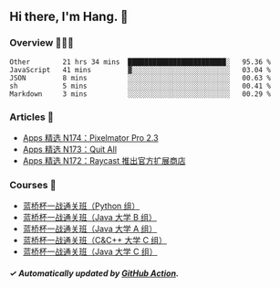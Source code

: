 ## Hi there, I'm Hang. 👋

### Overview 👨🏻‍💻

<!--START_SECTION:waka-->
```text
Other        21 hrs 34 mins  ████████████████████████░   95.36 % 
JavaScript   41 mins         ▓░░░░░░░░░░░░░░░░░░░░░░░░   03.04 % 
JSON         8 mins          ░░░░░░░░░░░░░░░░░░░░░░░░░   00.63 % 
sh           5 mins          ░░░░░░░░░░░░░░░░░░░░░░░░░   00.41 % 
Markdown     3 mins          ░░░░░░░░░░░░░░░░░░░░░░░░░   00.29 % 
```
<!--END_SECTION:waka-->

### Articles 📝

<!-- BLOG:START -->
- [Apps 精选 N174：Pixelmator Pro 2.3](https://huhuhang.com/post/product-hunt/product-hunt-n174?from=github)
- [Apps 精选 N173：Quit All](https://huhuhang.com/post/product-hunt/product-hunt-n173?from=github)
- [Apps 精选 N172：Raycast 推出官方扩展商店](https://huhuhang.com/post/product-hunt/product-hunt-n172?from=github)<!-- BLOG:END -->

### Courses 🔗

<!-- SYL:START -->
- [蓝桥杯一战通关班（Python 组）](https://www.lanqiao.cn/courses/5494/)
- [蓝桥杯一战通关班（Java 大学 B 组）](https://www.lanqiao.cn/courses/5493/)
- [蓝桥杯一战通关班（Java 大学 A 组）](https://www.lanqiao.cn/courses/5492/)
- [蓝桥杯一战通关班（C&amp;C++ 大学 C 组）](https://www.lanqiao.cn/courses/5491/)
- [蓝桥杯一战通关班（Java 大学 C 组）](https://www.lanqiao.cn/courses/5486/)
<!-- SYL:END -->

##### ✓ Automatically updated by [GitHub Action](https://github.com/huhuhang/huhuhang/actions).
